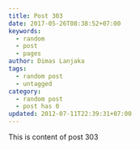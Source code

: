 ```yaml
---
title: Post 303
date: 2017-05-26T08:38:52+07:00
keywords:
  - random
  - post
  - pages
author: Dimas Lanjaka
tags:
  - random post
  - untagged
category:
  - random post
  - post has 0
updated: 2012-07-11T22:39:31+07:00
---
```

This is content of post 303